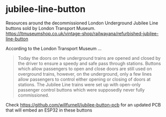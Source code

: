 # jubilee-line-button

Resources around the decommissioned London Underground Jubilee Line buttons sold by London Transport Museum.
https://ltmuseumshop.co.uk/vintage-shop/railwayana/refurbished-jubilee-line-button

According to the London Transport Museum ...

> Today the doors on the underground trains are opened and closed by the driver to ensure a speedy and safe pass through stations. Buttons which allow passengers to open and close doors are still used on overground trains, however, on the underground, only a few lines allow passengers to control either opening or closing of doors at stations. The Jubilee Line trains were set up with open-only passenger control buttons which were supposedly never fully commissioned. 

Check https://github.com/willfurnell/jubilee-button-pcb for an updated PCB that will embed an ESP32 in these buttons
